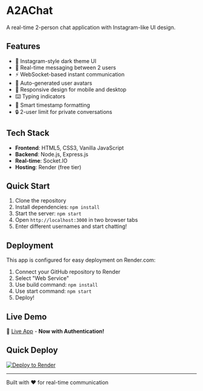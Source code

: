 # A2AChat

A real-time 2-person chat application with Instagram-like UI design.

## Features

- 🎨 Instagram-style dark theme UI
- 💬 Real-time messaging between 2 users
- ⚡ WebSocket-based instant communication
- 👤 Auto-generated user avatars
- 📱 Responsive design for mobile and desktop
- ⌨️ Typing indicators
- 📅 Smart timestamp formatting
- 🔒 2-user limit for private conversations

## Tech Stack

- **Frontend**: HTML5, CSS3, Vanilla JavaScript
- **Backend**: Node.js, Express.js
- **Real-time**: Socket.IO
- **Hosting**: Render (free tier)

## Quick Start

1. Clone the repository
2. Install dependencies: `npm install`
3. Start the server: `npm start`
4. Open `http://localhost:3000` in two browser tabs
5. Enter different usernames and start chatting!

## Deployment

This app is configured for easy deployment on Render.com:

1. Connect your GitHub repository to Render
2. Select "Web Service"
3. Use build command: `npm install`
4. Use start command: `npm start`
5. Deploy!

## Live Demo

🔗 [Live App](https://a2achat.onrender.com) - **Now with Authentication!**

## Quick Deploy

[![Deploy to Render](https://render.com/images/deploy-to-render-button.svg)](https://render.com/deploy?repo=https://github.com/learningsakhilesh/a2achat)

---

Built with ❤️ for real-time communication